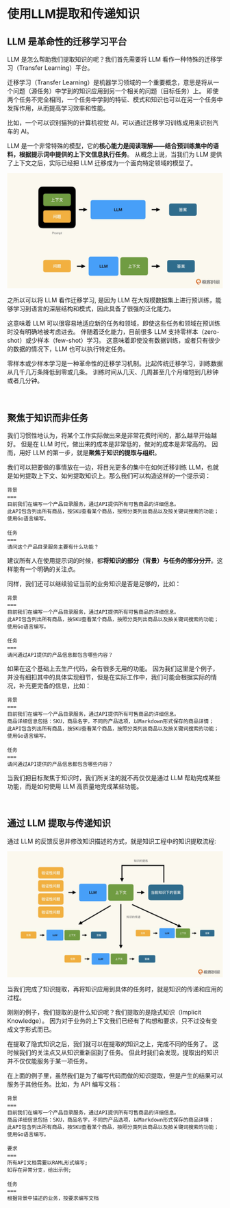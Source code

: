 # 使用LLM提取和传递知识

## LLM 是革命性的迁移学习平台
LLM 是怎么帮助我们提取知识的呢？我们首先需要将 LLM 看作一种特殊的迁移学习（Transfer Learning）平台。

迁移学习（Transfer Learning）是机器学习领域的一个重要概念，意思是将从一个问题（源任务）中学到的知识应用到另一个相关的问题（目标任务）上。
即使两个任务不完全相同，一个任务中学到的特征、模式和知识也可以在另一个任务中发挥作用，从而提高学习效率和性能。

比如，一个可以识别猫狗的计算机视觉 AI，可以通过迁移学习训练成用来识别汽车的 AI。


LLM 是一个非常特殊的模型，它的<strong>核心能力是阅读理解——结合预训练集中的语料，根据提示词中提供的上下文信息执行任务</strong>。
从概念上说，当我们为 LLM 提供了上下文之后，实际已经把 LLM 迁移成为一个</strong>面向特定领域的模型</strong>了。

<img src="./images/在概念上将%20LLM%20看作迁移学习.webp" />

之所以可以将 LLM 看作迁移学习, 是因为 LLM 在大规模数据集上进行预训练，能够学习到语言的深层结构和模式，因此具备了很强的泛化能力。

这意味着 LLM 可以很容易地适应新的任务和领域，即使这些任务和领域在预训练时没有明确地被考虑进去。
伴随着泛化能力，目前很多 LLM 支持零样本（zero-shot）或少样本（few-shot）学习。
这意味着即使没有数据训练，或者只有很少的数据的情况下，LLM 也可以执行特定任务。

零样本或少样本学习是一种革命性的迁移学习机制。比起传统迁移学习，训练数据从几千几万条降低到零或几条。
训练时间从几天、几周甚至几个月缩短到几秒钟或者几分钟。

<br>

## 聚焦于知识而非任务
我们习惯性地认为，将某个工作实际做出来是非常花费时间的，那么越早开始越好。
但是在 LLM 时代，做出来的成本是非常低的，做对的成本是非常高的。
因而，用好 LLM 的第一步，就是<strong>聚焦于知识的提取与组织</strong>。

我们可以把要做的事情放在一边，将目光更多的集中在如何迁移训练 LLM，也就是如何提取上下文、如何提取知识上。那么我们可以构造这样的一个提示词：
```
背景
===
目前我们在编写一个产品目录服务，通过API提供所有可售商品的详细信息。
此API包含列出所有商品，按SKU查看某个商品，按照分类列出商品以及按关键词搜索的功能；
使用Go语言编写。

任务
===
请问这个产品目录服务主要有什么功能？
```
建议所有人在使用提示词的时候，都<strong>将知识的部分（背景）与任务的部分分开</strong>。这样能有一个明确的关注点。

同样，我们还可以继续验证当前的业务知识是否是足够的，比如：
```
背景
===
目前我们在编写一个产品目录服务，通过API提供所有可售商品的详细信息。
此API包含列出所有商品，按SKU查看某个商品，按照分类列出商品以及按关键词搜索的功能；
使用Go语言编写。

任务
===
请问通过API提供的产品信息都包含哪些内容？
```
如果在这个基础上去生产代码，会有很多无用的功能。
因为我们这里是个例子，并没有细扣其中的具体实现细节，但是在实际工作中，我们可能会根据实际的情况，补充更完备的信息，比如：
```
背景
===
目前我们在编写一个产品目录服务，通过API提供所有可售商品的详细信息。
商品详细信息包括：SKU，商品名字，不同的产品选项，以Markdown形式保存的商品详情；
此API包含列出所有商品，按SKU查看某个商品，按照分类列出商品以及按关键词搜索的功能；
使用Go语言编写。

任务
===
请问通过API提供的产品信息都包含哪些内容？
```
当我们把目标聚焦于知识时，我们所关注的就不再仅仅是通过 LLM 帮助完成某些功能，而是如何使用 LLM 高质量地完成某些功能。

<br>

## 通过 LLM 提取与传递知识
通过 LLM 的反馈反思并修改知识描述的方式，就是知识工程中的知识提取流程:

<img src="./images/LLM知识提取.webp" />

当我们完成了知识提取，再将知识应用到具体的任务时，就是知识的传递和应用的过程。

刚刚的例子，我们提取的是什么知识呢？我们提取的是隐式知识（Implicit Knowledge）。
因为对于业务的上下文我们已经有了构想和要求，只不过没有变成文字形式而已。

在提取了隐式知识之后，我们就可以在提取的知识之上，完成不同的任务了。
这时候我们的关注点又从知识重新回到了任务。
但此时我们会发现，提取出的知识并不仅仅能服务于某一项任务。

在上面的例子里，虽然我们是为了编写代码而做的知识提取，但是产生的结果可以服务于其他任务。比如，为 API 编写文档：
```
背景
===
目前我们在编写一个产品目录服务，通过API提供所有可售商品的详细信息。
商品详细信息包括：SKU，商品名字，不同的产品选项，以Markdown形式保存的商品详情；
此API包含列出所有商品，按SKU查看某个商品，按照分类列出商品以及按关键词搜索的功能；
使用Go语言编写。

要求
===
所有API文档需要以RAML形式编写;
如存在异常分支，给出示例;

任务
===
根据背景中描述的业务，按要求编写文档
```
